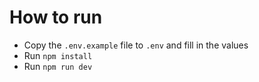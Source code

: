 # How to run

- Copy the `.env.example` file to `.env` and fill in the values
- Run `npm install`
- Run `npm run dev`

